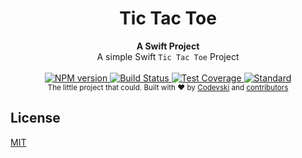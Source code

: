 <h1 align="center">Tic Tac Toe</h1>

<div align="center">
<strong>A Swift Project</strong>
</div>
<div align="center">
A simple Swift <code>Tic Tac Toe</code> Project 
</div>

<br />

<div align="center">
<!-- NPM version -->
<a href="https://nodejs.org/en/blog/release/v10.9.0/">
<img src="https://img.shields.io/badge/npm-10.9.0-blue.svg"
alt="NPM version" />
</a>
<!-- Build Status -->
<a href="https://gitlab.com/codevski/dechain/pipelines">
<img src="https://gitlab.com/codevski/dechain/badges/master/build.svg"
alt="Build Status" />
</a>
<!-- Test Coverage -->
<a href="https://gitlab.com/codevski/dechain/pipelines">
<img src="https://gitlab.com/codevski/dechain/badges/master/coverage.svg"
alt="Test Coverage" />
</a>
<!-- Standard -->
<a href="https://standardjs.com">
<img src="https://img.shields.io/badge/code%20style-standard-brightgreen.svg?style=flat-square"
alt="Standard" />
</a>
</div>

<div align="center">
<sub>The little project that could. Built with ❤︎ by
<a href="https://twitter.com/codevski">Codevski</a> and
<a href="#">
contributors
</a>
</div>

## License
[MIT](https://gitlab.com/codevski/dechain/blob/master/LICENSE.md)
